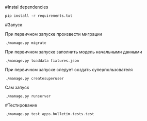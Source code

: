 #Instal dependencies

```
pip install -r requirements.txt

```

#Запуск

При первичном запуске произвести миграции

```
./manage.py migrate
```

При первичном запуске заполнить модель начальными данными

```
./manage.py loaddata fixtures.json
```

При первичном запуске следует создать суперпользователя

```
./manage.py createsuperuser
```

Сам запуск

```
./manage.py runserver
```

#Тестирование

```
./manage.py test apps.bulletin.tests.test
```
